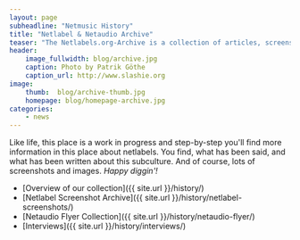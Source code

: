 ```yaml
---
layout: page
subheadline: "Netmusic History"
title: "Netlabel & Netaudio Archive"
teaser: "The Netlabels.org-Archive is a collection of articles, screenshots and interviews about netlabel and netaudio culture. You'll find radio interviews, rare screenshots from netlabels from the past, flyers and published articles."
header:
    image_fullwidth: blog/archive.jpg
    caption: Photo by Patrik Göthe
    caption_url: http://www.slashie.org
image:
    thumb:  blog/archive-thumb.jpg
    homepage: blog/homepage-archive.jpg
categories:
    - news
---
```

Like life, this place is a work in progress and step-by-step you'll find more information in this place about netlabels. You find, what has been said, and what has been written about this subculture. And of course, lots of screenshots and images. *Happy diggin'!*

- [Overview of our collection]({{ site.url }}/history/)
- [Netlabel Screenshot Archive]({{ site.url }}/history/netlabel-screenshots/)
- [Netaudio Flyer Collection]({{ site.url }}/history/netaudio-flyer/)
- [Interviews]({{ site.url }}/history/interviews/)